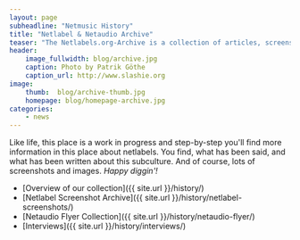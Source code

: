 ```yaml
---
layout: page
subheadline: "Netmusic History"
title: "Netlabel & Netaudio Archive"
teaser: "The Netlabels.org-Archive is a collection of articles, screenshots and interviews about netlabel and netaudio culture. You'll find radio interviews, rare screenshots from netlabels from the past, flyers and published articles."
header:
    image_fullwidth: blog/archive.jpg
    caption: Photo by Patrik Göthe
    caption_url: http://www.slashie.org
image:
    thumb:  blog/archive-thumb.jpg
    homepage: blog/homepage-archive.jpg
categories:
    - news
---
```

Like life, this place is a work in progress and step-by-step you'll find more information in this place about netlabels. You find, what has been said, and what has been written about this subculture. And of course, lots of screenshots and images. *Happy diggin'!*

- [Overview of our collection]({{ site.url }}/history/)
- [Netlabel Screenshot Archive]({{ site.url }}/history/netlabel-screenshots/)
- [Netaudio Flyer Collection]({{ site.url }}/history/netaudio-flyer/)
- [Interviews]({{ site.url }}/history/interviews/)